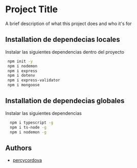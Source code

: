 # Project Title

A brief description of what this project does and who it's for

## Installation de dependecias locales

Instalar las siguientes dependencias dentro del proyecto

```bash
 npm init -y
 npm i nodemon
 npm i express
 npm i dotenv
 npm i express-validator
 npm i mongoose
```

## Installation de dependecias globales

Instalar las siguientes dependencias
  
```bash
  npm i typescript -g
  npm i ts-node -g
  npm i nodemon -g
```

## Authors

- [percycordova](https://github.com/percycordova)